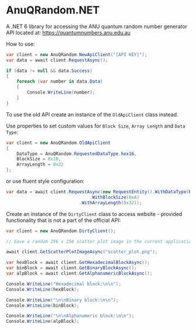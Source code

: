 # AnuQRandom.NET
A .NET 6 library for accessing the ANU quantum random number generator API located at: https://quantumnumbers.anu.edu.au

How to use:

```C#
var client = new AnuQRandom.NewApiClient("[API KEY]");
var data = await client.RequestAsync();

if (data != null && data.Success)
{
	foreach (var number in data.Data)
	{
		Console.WriteLine(number);
	}
}
```

To use the old API create an instance of the `OldApiClient` class instead.

Use properties to set custom values for `Block Size`, `Array Length` and `Data Type`:
```C#
var client = new AnuQRandom.OldApiClient
{
	DataType = AnuQRandom.RequestedDataType.hex16,
	BlockSize = 0x10,
	ArrayLength = 0x22
};
```

or use fluent style configuration:
```C#
var data = await client.RequestAsync(new RequestEntity().WithDataType(RequestedDataType.hex16)
						    	.WithBlockSize(0xA)
						   	.WithArrayLength(0x32));
```

Create an instance of the `DirtyClient` class to access website - provided functionality that is not a part of the official API:
```C#
var client = new AnuQRandom.DirtyClient();

// Save a random 256 x 256 scatter plot image in the current application working directory.

await client.GetScatterPlotImageAsync("scatter_plot.png");

var hexBlock = await client.GetHexadecimalBlockAsync();
var binBlock = await client.GetBinaryBlockAsync();
var alpBlock = await client.GetAlphanumericBlockAsync();

Console.WriteLine("Hexadecimal block:\n\n");
Console.WriteLine(hexBlock);

Console.WriteLine("\n\nBinary block:\n\n");
Console.WriteLine(binBlock);

Console.WriteLine("\n\nAlphanumeric block:\n\n");
Console.WriteLine(alpBlock);
```
